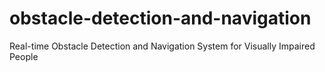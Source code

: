# obstacle-detection-and-navigation
Real-time Obstacle Detection and Navigation System for Visually Impaired People
